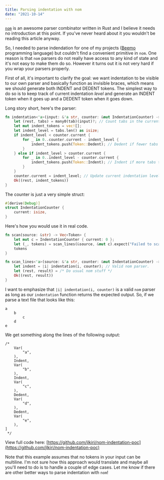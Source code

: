 ```yaml
---
title: Parsing indentation with nom
date: "2021-10-14"
---
```


[`nom`](https://github.com/Geal/nom) is an awesome parser combinator written in Rust and I believe it needs no introduction at this point. If you've never heard about it you wouldn't be reading this article anyway.

So, I needed to parse indendation for one of my projects ([Beemo](https://github.com/jlkiri/beemo) programming language) but couldn't find a convenient primitive in `nom`. One reason is that `nom` parsers do not really have access to any kind of state and it's not easy to make them do so. However it turns out it is not very hard if you wrap your parsers properly.

First of all, it's important to clarify the goal: we want indentation to be visible to our own parser and basically function as invisible braces, which means we should generate both INDENT and DEDENT tokens. The simplest way to do so is to keep track of current indentation _level_ and generate an INDENT token when it goes up and a DEDENT token when it goes down.

Long story short, here's the parser:

```rust
fn indentation<'a>(input: &'a str, counter: &mut IndentationCounter) -> Result<'a, Vec<Token>> {
    let (rest, tabs) = many0(tab)(input)?; // Count tabs in the current line.
    let mut indent_tokens = vec![];
    let indent_level = tabs.len() as isize;
    if indent_level < counter.current {
        for _ in 0..counter.current - indent_level {
            indent_tokens.push(Token::Dedent); // Dedent if fewer tabs than in the previous line.
        }
    } else if indent_level > counter.current {
        for _ in 0..indent_level - counter.current {
            indent_tokens.push(Token::Indent); // Indent if more tabs than in the previous line.
        }
    }
    counter.current = indent_level; // Update current indentation level
    Ok((rest, indent_tokens))
}
```

The counter is just a very simple struct:

```rust
#[derive(Debug)]
struct IndentationCounter {
    current: isize,
}
```

Here's how you would use it in real code.

```rust
fn scan(source: &str) -> Vec<Token> {
    let mut c = IndentationCounter { current: 0 };
    let (_, tokens) = scan_lines(&source, &mut c).expect("Failed to scan.");
    tokens
}

fn scan_lines<'a>(source: &'a str, counter: &mut IndentationCounter) -> Result<'a, Vec<Token>> {
    let indent = |i| indentation(i, counter); // Valid nom parser.
    let (rest, result) = /* Do usual nom stuff */
    Ok((rest, result))
}
```

I want to emphasize that `|i| indentation(i, counter)` is a valid `nom` parser as long as our `indentation` function returns the expected output. So, if we parse a text file that looks like this:

```
a
    b
        c
    d
e
```

We get something along the lines of the following output:

```
/*
    Var(
        "a",
    ),
    Indent,
    Var(
        "b",
    ),
    Indent,
    Var(
        "c",
    ),
    Dedent,
    Var(
        "d",
    ),
    Dedent,
    Var(
        "e",
    ),
]
 */
```

View full code here: [https://github.com/jlkiri/nom-indentation-poc](https://github.com/jlkiri/nom-indentation-poc)

Note that this example assumes that no tokens in your input can be multiline. I'm not sure how this approach would translate and maybe all you'll need to do is to handle a couple of edge cases. Let me know if there are other better ways to parse indentation with `nom`!
